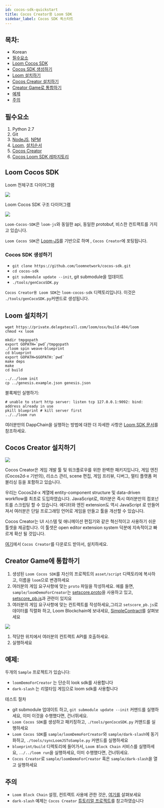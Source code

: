 ```yaml
---
id: cocos-sdk-quickstart
title: Cocos Creator용 Loom SDK
sidebar_label: Cocos SDK 퀵스타트
---
```

## 목차:

- Korean 
 - [필수요소](#prerequisites)
 - [Loom Cocos SDK](#loom-cocos-sdk)
 - [Cocos SDK 생성하기](#generate-cocos-sdk)
 - [Loom 설치하기](#install-loom)
 - [Cocos Creator 설치하기](#install-cocos-creator)
 - [Creator Game로 통합하기](#integrate-to-creator-game)
 - [예제](#sample)
 - [주의](#notice)

## 필수요소

1. Python 2.7
2. Git
3. [NodeJS](https://nodejs.org/en/), [NPM](https://www.npmjs.com/get-npm)
4. [Loom](https://loomx.io/), [설치순서](https://loomx.io/developers/docs/en/prereqs.html)
5. [Cocos Creator](http://www.cocos.com/creator)
6. [Cocos Loom SDK 레파지토리](https://github.com/loomnetwork/cocos-sdk/)

## Loom Cocos SDK

Loom 전체구조 다이어그램

![](/developers/img/Loom-Cocos-SDK.png)

Loom Cocos SDK 구조 다이어그램

![](/developers/img/loom-cocos-sdk-struct.png)

`Loom-Cocos-SDK`은 `loom-js`와 동일한 api, 동일한 protobuf, 비스한 컨트랙트를 가지고 있습니다.

`Loom Cocos SDK`은 [Loom-JS](https://github.com/loomnetwork/loom-js/)를 기반으로 하며 , `Cocos Creator`에 포팅됩니다.

### Cocos SDK 생성하기

- `git clone https://github.com/loomnetwork/cocos-sdk.git`
- `cd cocos-sdk`
- `git submodule update --init`, git submodule을 업데이트
- `./tools/genCocoSDK.py`

`Cocos Creator용 Loom SDK`는 `loom-cocos-sdk` 디렉토리입니다. 이것은 `./tools/genCocoSDK.py`커맨드로 생성됩니다.

## Loom 설치하기

    wget https://private.delegatecall.com/loom/osx/build-404/loom
    chmod +x loom
    
    mkdir tmpgopath
    export GOPATH=`pwd`/tmpgopath
    ./loom spin weave-blueprint
    cd blueprint
    export GOPATH=$GOPATH:`pwd`
    make deps
    make
    cd build
    
    ../../loom init
    cp ../genesis.example.json genesis.json
    

블록체인 실행하기:

    # unable to start http server: listen tcp 127.0.0.1:9092: bind: address already in use
    pkill blueprint # kill server first
    ../../loom run
    

여러분만의 DappChain을 실행하는 방법에 대한 더 자세한 사항은 [Loom SDK 문서](https://loomx.io/developers/docs/en/prereqs.html)를 참조하세요.

## Cocos Creator 설치하기

![](http://www.cocos2d-x.org/s/images/creator_192.png)

Cocos Creator은 게임 개발 툴 및 워크플로우를 위한 완벽한 패키지입니다, 게임 엔진 (Cocos2d-x 기반의), 리소스 관리, scene 편집, 게임 프리뷰, 디버그, 멀티 플랫폼 퍼블리싱 등을 포함하고 있습니다.

우리는 Cocos2d-x 계열에 entity-component structure 및 data-driven workflow를 최초로 도입하였습니다. JavaScript로, 여러분은 즉시 여러분만의 컴포넌트를 스크립팅 할 수 있습니다. 에디터와 엔진 extension도 역시 JavaScript 로 만들어져서 여러분은 단일 프로그래밍 언어로 게임을 만들고 툴을 개선할 수 있습니다.

Cocos Creator는 UI 시스템 및 애니메이션 편집기와 같은 혁신적이고 사용하기 쉬운 툴셋을 제공합니다. 이 툴셋은 open editor extension system 덕분에 지속적이고 빠르게 확산 될 것입니다.

[여기](http://www.cocos.com/creator)에서 `Cocos Creator`를 다운로드 받아서, 설치하세요.

## Creator Game에 통합하기

1. 생성된 `Loom Cocos SDK`를 자신의 프로젝트의 `asset/script` 디렉토리에 복사하고, 이름을 `loom`으로 변경하세요
2. 여러분의 게임 요구사항에 맞는 `proto` 파일을 작성하세요. 예를 들면, `sample/loomDemoForCreator`는 [setscore.proto](https://github.com/loomnetwork/phaser-sdk-demo/blob/master/src/assets/protobuff/setscore.proto)을 사용하고 있고, [setscore_pb.js](https://github.com/loomnetwork/phaser-sdk-demo/blob/master/src/assets/protobuff/setscore_pb.js)과 관련이 있지요
3. 여러분의 게임 요구사항에 맞는 컨트랙트를 작성하세요,그리고 `setscore_pb.js`로 데이터를 직렬화 하고, Loom Blockchain에 보내세요, [SimpleContract](https://github.com/loomnetwork/phaser-sdk-demo/blob/master/src/SimpleContract.js)를 살펴보세요

![](/developers/img/script_loom_folder.png)

1. 적당한 위치에서 여러분의 컨트랙트 API를 호출하세요.
2. 실행하세요

## 예제:

두개의 `Sample` 프로젝트가 있습니다:

- `loomDemoForCreator` 는 단순히 look sdk를 사용합니다
- `dark-slash` 는 리얼타임 게임으로 loom sdk를 사용합니다

테스트 절차

- git submodule 업데이트 하고, `git submodule update --init` 커맨드를 실행하세요, 이미 이것을 수행했다면, 건너뛰세요.
- `Loom Cocos SDK`를 생성하고 패키징하고, `./tools/genCocoSDK.py` 커맨드를 실행하세요
- `Loom Cocos SDK`를 `sample/loomDemoForCreator`와 `sample/dark-slash`에 동기화하고, `./tools/syncLoomJSToSample.py` 커맨드를 실행하세요
- `blueprint/build` 디렉토리에 들어가서, `Loom Block Chain` 서비스를 실행하세요, `../../loom run`을 실행하세요, 이미 수행했다면, 건너뛰세요.
- `Cocos Creator`로 `sample/loomDemoForCreator` 혹은 `sample/dark-slash`을 열고 실행하세요

## 주의

- `Loom Block Chain` 설정, 컨트랙트 사용에 관한 것은, [여기를](https://loomx.io/developers/docs/en/prereqs.html) 살펴보세요
- `dark-slash` 예제는 `Cocos Creator` [튜토리얼 프로젝트](https://github.com/cocos-creator/tutorial-dark-slash)를 참고하였습니다
